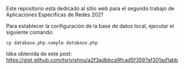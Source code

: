 Este repositorio está dedicado al sitio web para el segundo trabajo de Aplicaciones Específicas de Redes 2021

Para establecer la configuración de la base de datos local, ejecutar el siguiente comando:
    
    cp database.php.sample database.php

Idea obtenida de este post: https://gist.github.com/tsrivishnu/a2f3adbbca9fcad5f3597af301ad1abb